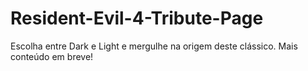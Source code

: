 # Resident-Evil-4-Tribute-Page
 Escolha entre Dark e Light e mergulhe na origem deste clássico. Mais conteúdo em breve!
